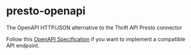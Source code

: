 # presto-openapi
The OpenAPI HTTP/JSON alternative to the Thrift API Presto connector

Follow this [OpenAPI Specification](https://editor.swagger.io/?url=https://raw.githubusercontent.com/andreisavu/presto-openapi/main/openapi.yaml) if you want to implement a compatible API endpoint.

